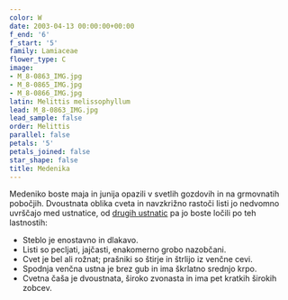 ```yaml
---
color: W
date: 2003-04-13 00:00:00+00:00
f_end: '6'
f_start: '5'
family: Lamiaceae
flower_type: C
image:
- M_8-0863_IMG.jpg
- M_8-0865_IMG.jpg
- M_8-0866_IMG.jpg
latin: Melittis melissophyllum
lead: M_8-0863_IMG.jpg
lead_sample: false
order: Melittis
parallel: false
petals: '5'
petals_joined: false
star_shape: false
title: Medenika
---
```

Medeniko boste maja in junija opazili v svetlih gozdovih in na grmovnatih pobočjih. Dvoustnata oblika cveta in navzkrižno rastoči listi jo nedvomno uvrščajo med ustnatice, od [drugih ustnatic](../family/lamiaceae/) pa jo boste ločili po teh lastnostih:

-   Steblo je enostavno in dlakavo.
-   Listi so pecljati, jajčasti, enakomerno grobo nazobčani.
-   Cvet je bel ali rožnat; prašniki so štirje in štrlijo iz venčne cevi.
-   Spodnja venčna ustna je brez gub in ima škrlatno srednjo krpo.
-   Cvetna čaša je dvoustnata, široko zvonasta in ima pet kratkih širokih zobcev.
